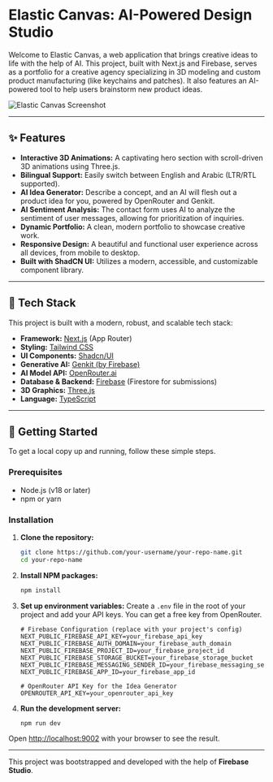 # Elastic Canvas: AI-Powered Design Studio

Welcome to Elastic Canvas, a web application that brings creative ideas to life with the help of AI. This project, built with Next.js and Firebase, serves as a portfolio for a creative agency specializing in 3D modeling and custom product manufacturing (like keychains and patches). It also features an AI-powered tool to help users brainstorm new product ideas.

![Elastic Canvas Screenshot](https://storage.googleapis.com/studiopintegration/elastic-canvas-screenshot.png)

---

## ✨ Features

- **Interactive 3D Animations:** A captivating hero section with scroll-driven 3D animations using Three.js.
- **Bilingual Support:** Easily switch between English and Arabic (LTR/RTL supported).
- **AI Idea Generator:** Describe a concept, and an AI will flesh out a product idea for you, powered by OpenRouter and Genkit.
- **AI Sentiment Analysis:** The contact form uses AI to analyze the sentiment of user messages, allowing for prioritization of inquiries.
- **Dynamic Portfolio:** A clean, modern portfolio to showcase creative work.
- **Responsive Design:** A beautiful and functional user experience across all devices, from mobile to desktop.
- **Built with ShadCN UI:** Utilizes a modern, accessible, and customizable component library.

---

## 🚀 Tech Stack

This project is built with a modern, robust, and scalable tech stack:

- **Framework:** [Next.js](https://nextjs.org/) (App Router)
- **Styling:** [Tailwind CSS](https://tailwindcss.com/)
- **UI Components:** [Shadcn/UI](https://ui.shadcn.com/)
- **Generative AI:** [Genkit (by Firebase)](https://firebase.google.com/docs/genkit)
- **AI Model API:** [OpenRouter.ai](https://openrouter.ai/)
- **Database & Backend:** [Firebase](https://firebase.google.com/) (Firestore for submissions)
- **3D Graphics:** [Three.js](https://threejs.org/)
- **Language:** [TypeScript](https://www.typescriptlang.org/)

---

## 🏁 Getting Started

To get a local copy up and running, follow these simple steps.

### Prerequisites

- Node.js (v18 or later)
- npm or yarn

### Installation

1.  **Clone the repository:**
    ```sh
    git clone https://github.com/your-username/your-repo-name.git
    cd your-repo-name
    ```

2.  **Install NPM packages:**
    ```sh
    npm install
    ```

3.  **Set up environment variables:**
    Create a `.env` file in the root of your project and add your API keys. You can get a free key from OpenRouter.

    ```env
    # Firebase Configuration (replace with your project's config)
    NEXT_PUBLIC_FIREBASE_API_KEY=your_firebase_api_key
    NEXT_PUBLIC_FIREBASE_AUTH_DOMAIN=your_firebase_auth_domain
    NEXT_PUBLIC_FIREBASE_PROJECT_ID=your_firebase_project_id
    NEXT_PUBLIC_FIREBASE_STORAGE_BUCKET=your_firebase_storage_bucket
    NEXT_PUBLIC_FIREBASE_MESSAGING_SENDER_ID=your_firebase_messaging_sender_id
    NEXT_PUBLIC_FIREBASE_APP_ID=your_firebase_app_id

    # OpenRouter API Key for the Idea Generator
    OPENROUTER_API_KEY=your_openrouter_api_key
    ```

4.  **Run the development server:**
    ```sh
    npm run dev
    ```

Open [http://localhost:9002](http://localhost:9002) with your browser to see the result.

---

This project was bootstrapped and developed with the help of **Firebase Studio**.
